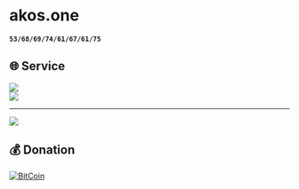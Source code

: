#  akos.one

**` 53/68/69/74/61/67/61/75 `**


## 🌐 Service
[![](https://img.shields.io/badge/out%20of%20service-1.4-orange?style=for-the-badge&logo=intel)](htttps://akos.one/hJMdc8Wk) <br/> 
[![](https://img.shields.io/badge/running-1.4-green?style=for-the-badge&logo=AMD)](htttps://akos.one/hJMdc8Wk) <br/> 



---
[![](https://visitcount.itsvg.in/api?id=akos-one&icon=0&color=12)](https://akos.one)

  ## 💰 Donation
  [![BitCoin](https://img.shields.io/badge/PayPal-00457C?style=for-the-badge&logo=paypal&logoColor=white)](https://paypal.me/akosszbao1) 

  
<!-- Proudly created with GPRM ( https://gprm.itsvg.in ) -->
